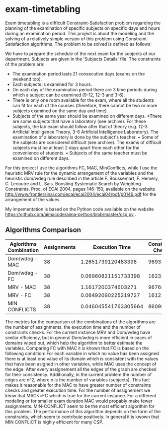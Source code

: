 # exam-timetabling

Exam timetabling is a difficult Constraint-Satisfaction problem regarding the planning of the examination of specific subjects on specific days and hours during an examination period. This project is about the modeling and the solving of a relatively simple version of this problem using Constraint-Satisfaction algorithms. The problem to be solved is defined as follows:

We have to prepare the schedule of the next exam for the subjects of our department. Subjects are given in the 'Subjects Details' file. The constraints of the problem are:

* The examination period lasts 21 consecutive days (exams on the weekend too).
* Each subjects is examined for 3 hours.
* On each day of the examination period there are 3 time periods during
which a subject can be examined (9-12, 12-3 and 3-6).
* There is only one room available for the exam, where all the students can fit
for each of the courses (therefore, there cannot be two or more subjects examined on the same day and time).
* Subjects of the same year should be examined on different days.
*There are some subjects that have a laboratory (see archive). For these subjects, the lab exam should follow after that of theory (e.g. 12-3 Artificial Intelligence Theory, 3-6 Artificial
Intelligence Laboratory). The examination of a laboratory is done by the subject's teacher.
• Some of the subjects are considered difficult (see archive). The exams of difficult subjects must be at least 2 days apart from each other for the convenience of students.
• Subjects of the same teacher must be examined on different days.

For this project I use the algorithms FC, MAC, MinConflicts, while I use the heuristic MRV rule for the dynamic arrangement of the variables and the heuristic dom/wdeg rule described in the article F. Boussemart, F. Hemery, C. Lecoutre and L. Sais. Boosting Systematic Search by Weighting Constraints. Proc. of ECAI 2004, pages 146–150, available on the website http://www.frontiersinai.com/ecai/ecai2004/ecai04/pdf/p0146.pdf for the arrangement of the values.

My impementation is based on the Python code available on the website  https://github.com/aimacode/aima-python/blob/master/csp.py .

## Algorithms Comparison

| Aglorithms Combination | Assignments | Execution Time | Constraints Checks |
| --- | --- | --- | --- |
| Dom/wdeg - MAC | 38 | 1.2651739120483398 | 969327 |   
| Dom/wdeg - FC | 38 | 0.06960821151733398 | 162327 | 
| MRV - MAC | 38 | 1.1617200374603271 | 967680 |
| MRV - FC | 38 | 0.06492090225219727 | 161212 | 
| MIN CONFLICTS | 38 | 0.046045541763305664 | 86099 | 

The metrics for the comparison of the combinations of the algorithms are the number of assignments, the execution time and the number of constraints checks. For the current instance MRV and Dom/wdeg have similar efficiency, but in general Dom/wdeg is more efficient in cases of domains wiped out, which help the algorithm to better estimate the variables. Comparing FC with MAC it is khown that FC is based on the following condition: For each variable in which no value has been assigned there is at least one value of its domain which is consistent with the values that have been asigned in other variables, while MAC uses the concept of the edge. After every assignement all the edges of the graph are checked for their consistency. Additionally, in the current problem the number of edges are n^2, where n is the number of variables (subjects). This fact makes it reasonable for the MAC to have greater number of constraints checks and greater execution time. For the number of assignement we khow that MAC<=FC which is true for the current instance. For a different modeling or for smaller exam duration MAC would propably make fewer assignments. MIN-CONFLICT seem to be the most efficient algorithm for this problem. The performance of this algorithm depends on the form of the constraints, which seem to contribute positively. In general it is kwown that MIN CONFLICT is highly efficient for many CSP.
